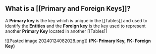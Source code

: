 ## What is a [[Primary and Foreign Keys]]?

A **Primary key** is the key which is unique in the [[Tables]] and used to identify the **Entities** and the **Foreign key** is the key used to represent another **Primary Key** located in another [[Tables]]

![[Pasted image 20240124082028.png]]
**(PK: Primary Key, FK: Foreign Key)**
